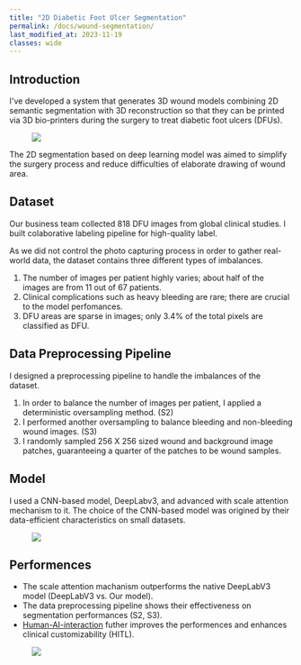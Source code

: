 ```yaml
---
title: "2D Diabetic Foot Ulcer Segmentation"
permalink: /docs/wound-segmentation/
last_modified_at: 2023-11-19
classes: wide
---
```


## Introduction

I've developed a system that generates 3D wound models combining 2D semantic segmentation with 3D reconstruction so that they can be printed via 3D bio-printers during the surgery to treat diabetic foot ulcers (DFUs).

<figure>
  <img src="{{ '/assets/images/dfu-procedure.png' | relative_url }}" >
</figure>

The 2D segmentation based on deep learning model was aimed to simplify the surgery process and reduce difficulties of elaborate drawing of wound area.

## Dataset

Our business team collected 818 DFU images from global clinical studies. I built colaborative labeling pipeline for high-quality label.

As we did not control the photo capturing process in order to gather real-world data, the dataset contains three different types of imbalances.

1. The number of images per patient highly varies; about half of the images are from 11 out of 67 patients.
2. Clinical complications such as heavy bleeding are rare; there are crucial to the model perfomances.
3. DFU areas are sparse in images; only 3.4% of the total pixels are classified as DFU.

## Data Preprocessing Pipeline

I designed a preprocessing pipeline to handle the imbalances of the dataset.

1. In order to balance the number of images per patient, I applied a deterministic oversampling
method. (S2)
2. I performed another oversampling to balance bleeding and non-bleeding wound images. (S3)
3. I randomly sampled 256 X 256 sized wound and background image patches, guaranteeing a quarter of the patches to be wound samples.

## Model

I used a CNN-based model, DeepLabv3, and advanced with scale attention mechanism to it. The choice of the CNN-based model was origined by their data-efficient characteristics on small datasets.

<figure>
  <img src="{{ '/assets/images/wound-segmentation-model.png' | relative_url }}">
</figure>

## Performences

- The scale attention machanism outperforms the native DeepLabV3 model (DeepLabV3 vs. Our model).
- The data preprocessing pipeline shows their effectiveness on segmentation performances (S2, S3). 
- <a href="/docs/human-in-the-loop/">Human-AI-interaction</a> futher improves the performences and enhances clinical customizability (HITL).

<figure>
  <img src="{{ '/assets/images/model-performances.png' | relative_url }}">
</figure>